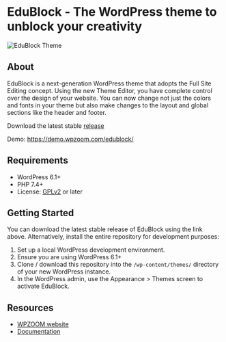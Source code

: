 # EduBlock - The WordPress theme to unblock your creativity

![EduBlock Theme](https://demo.wpzoom.com/edublock/wp-content/themes/edublock/assets/admin/img/edublock.png)

## About

EduBlock is a next-generation WordPress theme that adopts the Full Site Editing concept. Using the new Theme Editor, you have complete control over the design of your website. You can now change not just the colors and fonts in your theme but also make changes to the layout and global sections like the header and footer.

Download the latest stable [release](https://github.com/wpzoom/edublock/releases)

Demo: https://demo.wpzoom.com/edublock/

## Requirements

- WordPress 6.1+
- PHP 7.4+
- License: [GPLv2](http://www.gnu.org/licenses/gpl-2.0.html) or later

## Getting Started

You can download the latest stable release of EduBlock using the link above. Alternatively, install the entire repository for development purposes:

1. Set up a local WordPress development environment.
2. Ensure you are using WordPress 6.1+
3. Clone / download this repository into the `/wp-content/themes/` directory of your new WordPress instance.
4. In the WordPress admin, use the Appearance > Themes screen to activate EduBlock.


## Resources

- [WPZOOM website](https://www.wpzoom.com/)
- [Documentation](https://www.wpzoom.com/documentation/edublock/)
